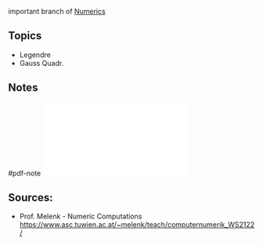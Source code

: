 
important branch of [Numerics](Numerics.md)


## Topics
- Legendre
- Gauss Quadr.


## Notes
#pdf-note 
![numerics-9-12-integration.pdf](numerics-9-12-integration.pdf)


## Sources:
- Prof. Melenk - Numeric Computations https://www.asc.tuwien.ac.at/~melenk/teach/computernumerik_WS2122/